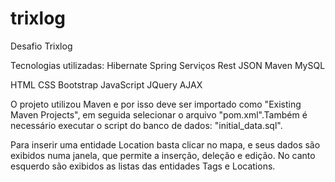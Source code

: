 # trixlog
Desafio Trixlog

Tecnologias utilizadas:
Hibernate
Spring
Serviços Rest
JSON
Maven
MySQL

HTML
CSS
Bootstrap
JavaScript
JQuery
AJAX

O projeto utilizou Maven e por isso deve ser importado como "Existing Maven Projects", em seguida selecionar o arquivo "pom.xml".Também é necessário executar o script do banco de dados: "initial_data.sql".

Para inserir uma entidade Location basta clicar no mapa, e seus dados são exibidos numa janela, que permite a inserção, deleção e edição.
No canto esquerdo são exibidos as listas das entidades Tags e Locations.